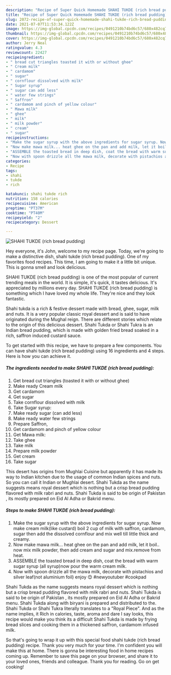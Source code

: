 ```yaml
---
description: "Recipe of Super Quick Homemade SHAHI TUKDE (rich bread pudding)"
title: "Recipe of Super Quick Homemade SHAHI TUKDE (rich bread pudding)"
slug: 2072-recipe-of-super-quick-homemade-shahi-tukde-rich-bread-pudding
date: 2021-07-07T11:53:34.122Z
image: https://img-global.cpcdn.com/recipes/0491210b74bd6c57/680x482cq70/shahi-tukde-rich-bread-pudding-recipe-main-photo.jpg
thumbnail: https://img-global.cpcdn.com/recipes/0491210b74bd6c57/680x482cq70/shahi-tukde-rich-bread-pudding-recipe-main-photo.jpg
cover: https://img-global.cpcdn.com/recipes/0491210b74bd6c57/680x482cq70/shahi-tukde-rich-bread-pudding-recipe-main-photo.jpg
author: Jerry Neal
ratingvalue: 4.3
reviewcount: 22427
recipeingredient:
- " bread cut triangles toasted it with or without ghee"
- " Cream milk"
- " cardamom"
- " sugar"
- " cornflour dissolved with milk"
- " Sugar syrup"
- " sugar can add less"
- " water few strings"
- " Saffron"
- " cardamom and pinch of yellow colour"
- " Mawa milk"
- " ghee"
- " milk"
- " milk powder"
- " cream"
- " sugar"
recipeinstructions:
- "Make the sugar syrup with the above ingredients for sugar syrup. Now make cream milk(like custard) boil 2 cup of milk with saffron, cardamom, sugar then add the dissolved cornflour and mix well till little thick and creamy."
- "Now make mawa milk... heat ghee on the pan and add milk, let it boil.. now mix milk powder, then add cream and sugar and mix.remove from heat."
- "ASSEMBLE the toasted bread in deep dish, coat the bread with warm sugar syrup (all syrup)now pour the warm cream milk."
- "Now with spoon drizzle all the mawa milk, decorate with pistachios and silver leaf(not aluminium foil) enjoy 😊 #newyoutuber #cookpad"
categories:
- Recipe
tags:
- shahi
- tukde
- rich

katakunci: shahi tukde rich 
nutrition: 158 calories
recipecuisine: American
preptime: "PT37M"
cooktime: "PT40M"
recipeyield: "2"
recipecategory: Dessert

---
```



![SHAHI TUKDE (rich bread pudding)](https://img-global.cpcdn.com/recipes/0491210b74bd6c57/680x482cq70/shahi-tukde-rich-bread-pudding-recipe-main-photo.jpg)

Hey everyone, it's John, welcome to my recipe page. Today, we're going to make a distinctive dish, shahi tukde (rich bread pudding). One of my favorites food recipes. This time, I am going to make it a little bit unique. This is gonna smell and look delicious.

SHAHI TUKDE (rich bread pudding) is one of the most popular of current trending meals in the world. It is simple, it's quick, it tastes delicious. It's appreciated by millions every day. SHAHI TUKDE (rich bread pudding) is something which I have loved my whole life. They're nice and they look fantastic.

Shahi tukda is a rich &amp; festive dessert made with bread, ghee, sugar, milk and nuts. It is a very popular classic royal dessert and is said to have originated during the Mughal reign. There are different stories which relate to the origin of this delicious dessert. Shahi Tukda or Shahi Tukra is an Indian bread pudding, which is made with golden fried bread soaked in a rich, saffron induced custard sauce.


To get started with this recipe, we have to prepare a few components. You can have shahi tukde (rich bread pudding) using 16 ingredients and 4 steps. Here is how you can achieve it.

<!--inarticleads1-->

##### The ingredients needed to make SHAHI TUKDE (rich bread pudding):

1. Get  bread cut triangles (toasted it with or without ghee)
1. Make ready  Cream milk
1. Get  cardamom
1. Get  sugar
1. Take  cornflour dissolved with milk
1. Take  Sugar syrup:
1. Make ready  sugar (can add less)
1. Make ready  water few strings
1. Prepare  Saffron,
1. Get  cardamom and pinch of yellow colour
1. Get  Mawa milk:
1. Take  ghee
1. Take  milk
1. Prepare  milk powder
1. Get  cream
1. Take  sugar


This desert has origins from Mughlai Cuisine but apparently it has made its way to Indian kitchen due to the usage of common Indian spices and nuts. So you can call it Indian or Mughlai desert. Shahi Tukda as the name suggests means royal dessert which is nothing but a crisp bread pudding flavored with milk rabri and nuts. Shahi Tukda is said to be origin of Pakistan , its mostly prepared on Eid Al Adha or Bakrid menu. 

<!--inarticleads2-->

##### Steps to make SHAHI TUKDE (rich bread pudding):

1. Make the sugar syrup with the above ingredients for sugar syrup. Now make cream milk(like custard) boil 2 cup of milk with saffron, cardamom, sugar then add the dissolved cornflour and mix well till little thick and creamy.
1. Now make mawa milk... heat ghee on the pan and add milk, let it boil.. now mix milk powder, then add cream and sugar and mix.remove from heat.
1. ASSEMBLE the toasted bread in deep dish, coat the bread with warm sugar syrup (all syrup)now pour the warm cream milk.
1. Now with spoon drizzle all the mawa milk, decorate with pistachios and silver leaf(not aluminium foil) enjoy 😊 #newyoutuber #cookpad


Shahi Tukda as the name suggests means royal dessert which is nothing but a crisp bread pudding flavored with milk rabri and nuts. Shahi Tukda is said to be origin of Pakistan , its mostly prepared on Eid Al Adha or Bakrid menu. Shahi Tukda along with biryani is prepared and distributed to the. Shahi Tukda or Shahi Tukra literally translates to a &#34;Royal Piece&#34;. And as the name implies, it Rich in calories, taste, aroma and dare I say looks, this recipe would make you think its a difficult Shahi Tukda is made by frying bread slices and cooking them in a thickened saffron, cardamom infused milk. 

So that's going to wrap it up with this special food shahi tukde (rich bread pudding) recipe. Thank you very much for your time. I'm confident you will make this at home. There is gonna be interesting food in home recipes coming up. Remember to save this page on your browser, and share it to your loved ones, friends and colleague. Thank you for reading. Go on get cooking!

